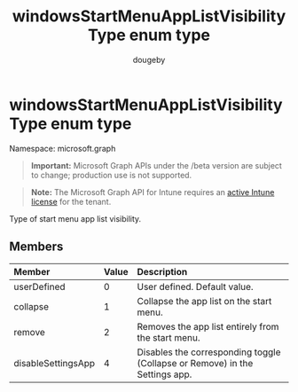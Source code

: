 ﻿---
title: "windowsStartMenuAppListVisibilityType enum type"
description: "Type of start menu app list visibility."
author: "dougeby"
localization_priority: Normal
ms.prod: "intune"
doc_type: enumPageType
---

# windowsStartMenuAppListVisibilityType enum type

Namespace: microsoft.graph

> **Important:** Microsoft Graph APIs under the /beta version are subject to change; production use is not supported.

> **Note:** The Microsoft Graph API for Intune requires an [active Intune license](https://go.microsoft.com/fwlink/?linkid=839381) for the tenant.

Type of start menu app list visibility.

## Members

| Member             | Value | Description                                                                 |
| :----------------- | :---- | :-------------------------------------------------------------------------- |
| userDefined        | 0     | User defined. Default value.                                                |
| collapse           | 1     | Collapse the app list on the start menu.                                    |
| remove             | 2     | Removes the app list entirely from the start menu.                          |
| disableSettingsApp | 4     | Disables the corresponding toggle (Collapse or Remove) in the Settings app. |
